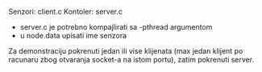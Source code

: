 Senzori: client.c
Kontoler: server.c

* server.c je potrebno kompajlirati sa -pthread argumentom
* u node.data upisati ime senzora

Za demonstraciju pokrenuti jedan ili vise klijenata (max jedan klijent po racunaru zbog otvaranja socket-a na istom portu),
zatim pokrenuti server.
